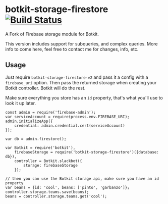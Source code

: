 # botkit-storage-firestore [![Build Status](https://travis-ci.org/nigelalford/botkit-storage-firestore.svg?branch=master)](https://travis-ci.org/nigelalford/botkit-storage-firestore)

A Fork of Firebase storage module for Botkit.

This version includes support for subqueries, and complex queries. More info to come here, feel free to contact me for changes, info, etc.

## Usage

Just require `botkit-storage-firestore-v2` and pass it a config with a `firebase_uri` option.
Then pass the returned storage when creating your Botkit controller. Botkit will do the rest.

Make sure everything you store has an `id` property, that's what you'll use to look it up later.

```
const admin = require('firebase-admin');
var serviceAccount = require(process.env.FIREBASE_URI);
admin.initializeApp({
    credential: admin.credential.cert(serviceAccount)
});

var db = admin.firestore();

var Botkit = require('botkit'),
    firebaseStorage = require('botkit-storage-firestore')({database: db}),
    controller = Botkit.slackbot({
        storage: firebaseStorage
    });
```

```
// then you can use the Botkit storage api, make sure you have an id property
var beans = {id: 'cool', beans: ['pinto', 'garbanzo']};
controller.storage.teams.save(beans);
beans = controller.storage.teams.get('cool');

```
